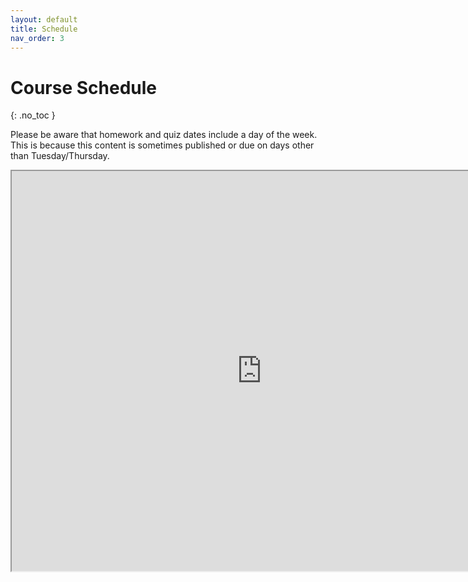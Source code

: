 ```yaml
---
layout: default
title: Schedule
nav_order: 3
---
```


# Course Schedule
{: .no_toc }

Please be aware that homework and quiz dates include a day of the week. This is because this content is sometimes published or due on days other than Tuesday/Thursday.


<iframe src="https://docs.google.com/spreadsheets/d/1bWyeYSqR-UoaJewcyOxEwPUMWH6kkrfqNP49bbkvu1U/edit?gid=0#gid=0" width="800" height="640"></iframe>

